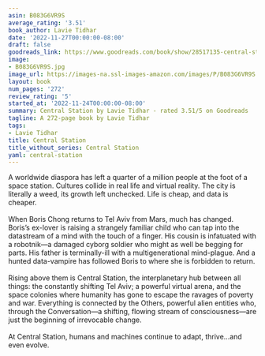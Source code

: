 ```yaml
---
asin: B083G6VR9S
average_rating: '3.51'
book_author: Lavie Tidhar
date: '2022-11-27T00:00:00-08:00'
draft: false
goodreads_link: https://www.goodreads.com/book/show/28517135-central-station
image:
- B083G6VR9S.jpg
image_url: https://images-na.ssl-images-amazon.com/images/P/B083G6VR9S.01._SCLZZZZZZZ.jpg
layout: book
num_pages: '272'
review_rating: '5'
started_at: '2022-11-24T00:00:00-08:00'
summary: Central Station by Lavie Tidhar - rated 3.51/5 on Goodreads
tagline: A 272-page book by Lavie Tidhar
tags:
- Lavie Tidhar
title: Central Station
title_without_series: Central Station
yaml: central-station
---
```


A worldwide diaspora has left a quarter of a million people at the foot of a space station. Cultures collide in real life and virtual reality. The city is literally a weed, its growth left unchecked. Life is cheap, and data is cheaper.<br /><br />When Boris Chong returns to Tel Aviv from Mars, much has changed. Boris’s ex-lover is raising a strangely familiar child who can tap into the datastream of a mind with the touch of a finger. His cousin is infatuated with a robotnik—a damaged cyborg soldier who might as well be begging for parts. His father is terminally-ill with a multigenerational mind-plague. And a hunted data-vampire has followed Boris to where she is forbidden to return.<br /><br />Rising above them is Central Station, the interplanetary hub between all things: the constantly shifting Tel Aviv; a powerful virtual arena, and the space colonies where humanity has gone to escape the ravages of poverty and war. Everything is connected by the Others, powerful alien entities who, through the Conversation—a shifting, flowing stream of consciousness—are just the beginning of irrevocable change.<br /><br />At Central Station, humans and machines continue to adapt, thrive...and even evolve.<br />